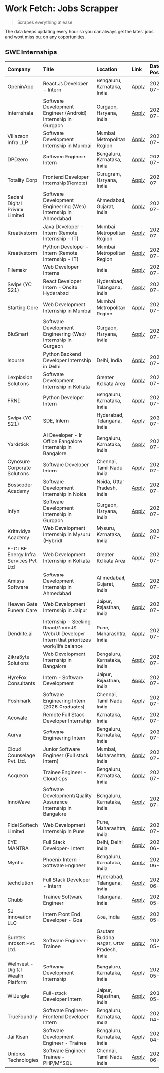 # Work Fetch: Jobs Scrapper
> Scrapes everything at ease

The data keeps updating every hour so you can always get the latest jobs and wont miss out on any opportunities.

## SWE Internships
<!--START_SECTION:workfetch-->
| Company                              | Title                                                                                        | Location                                  | Link                                                                                                                                                                                                                                                                                                          | Date Posted   |
|:-------------------------------------|:---------------------------------------------------------------------------------------------|:------------------------------------------|:--------------------------------------------------------------------------------------------------------------------------------------------------------------------------------------------------------------------------------------------------------------------------------------------------------------|:--------------|
| OpeninApp                            | React.Js Developer - Intern                                                                  | Bengaluru, Karnataka, India               | [Apply](https://in.linkedin.com/jobs/view/react-js-developer-intern-at-openinapp-3987659391?position=45&pageNum=0&refId=4OA%2FRN1eQeUzPKdr6ld3yw%3D%3D&trackingId=dPXdA0UKGrGhhQrk6YbMJA%3D%3D&trk=public_jobs_jserp-result_search-card)                                                                      | 2024-07-31    |
| Internshala                          | Software Development Engineer (Android) Internship in Gurgaon                                | Gurgaon, Haryana, India                   | [Apply](https://in.linkedin.com/jobs/view/software-development-engineer-android-internship-in-gurgaon-at-internshala-3987153031?position=42&pageNum=0&refId=4OA%2FRN1eQeUzPKdr6ld3yw%3D%3D&trackingId=1jds2aFq9jSxG%2FEUUsPeeQ%3D%3D&trk=public_jobs_jserp-result_search-card)                                | 2024-07-29    |
| Villazeon Infra LLP                  | Software Development Internship in Mumbai                                                    | Mumbai Metropolitan Region                | [Apply](https://in.linkedin.com/jobs/view/software-development-internship-in-mumbai-at-villazeon-infra-llp-3985431977?position=47&pageNum=0&refId=4OA%2FRN1eQeUzPKdr6ld3yw%3D%3D&trackingId=qas1aAxY9QGBmHxlWHts9g%3D%3D&trk=public_jobs_jserp-result_search-card)                                            | 2024-07-27    |
| DPDzero                              | Software Engineer Intern                                                                     | Bengaluru, Karnataka, India               | [Apply](https://in.linkedin.com/jobs/view/software-engineer-intern-at-dpdzero-3984918371?position=32&pageNum=0&refId=4OA%2FRN1eQeUzPKdr6ld3yw%3D%3D&trackingId=VwBpWloSJ2Q1j0F0ut06Bw%3D%3D&trk=public_jobs_jserp-result_search-card)                                                                         | 2024-07-26    |
| Totality Corp                        | Frontend Developer Internship(Remote)                                                        | Gurugram, Haryana, India                  | [Apply](https://in.linkedin.com/jobs/view/frontend-developer-internship-remote-at-totality-corp-3982253688?position=4&pageNum=0&refId=4OA%2FRN1eQeUzPKdr6ld3yw%3D%3D&trackingId=RywN6quvBX97SBjbtL9Akg%3D%3D&trk=public_jobs_jserp-result_search-card)                                                        | 2024-07-25    |
| Sedani Digital Private Limited       | Software Development Engineering (Web) Internship in Ahmedabad                               | Ahmedabad, Gujarat, India                 | [Apply](https://in.linkedin.com/jobs/view/software-development-engineering-web-internship-in-ahmedabad-at-sedani-digital-private-limited-3985017980?position=10&pageNum=0&refId=4OA%2FRN1eQeUzPKdr6ld3yw%3D%3D&trackingId=huon72rUDzn6CWdB8EQa3A%3D%3D&trk=public_jobs_jserp-result_search-card)              | 2024-07-25    |
| Kreativstorm                         | Java Developer - Intern (Remote Internship - IT)                                             | Mumbai Metropolitan Region                | [Apply](https://in.linkedin.com/jobs/view/java-developer-intern-remote-internship-it-at-kreativstorm-3984337445?position=20&pageNum=0&refId=4OA%2FRN1eQeUzPKdr6ld3yw%3D%3D&trackingId=nNSbYqwoLnHS73K4UeBK8A%3D%3D&trk=public_jobs_jserp-result_search-card)                                                  | 2024-07-25    |
| Kreativstorm                         | Python Developer - Intern (Remote Internship - IT)                                           | Mumbai Metropolitan Region                | [Apply](https://in.linkedin.com/jobs/view/python-developer-intern-remote-internship-it-at-kreativstorm-3985007700?position=36&pageNum=0&refId=4OA%2FRN1eQeUzPKdr6ld3yw%3D%3D&trackingId=kEaYnyjUjYg3ExIZBYKuhA%3D%3D&trk=public_jobs_jserp-result_search-card)                                                | 2024-07-25    |
| Filemakr                             | Web Developer Interns                                                                        | India                                     | [Apply](https://in.linkedin.com/jobs/view/web-developer-interns-at-filemakr-3981227003?position=59&pageNum=0&refId=4OA%2FRN1eQeUzPKdr6ld3yw%3D%3D&trackingId=bdtK26w93PkgsY%2FOsTzXnw%3D%3D&trk=public_jobs_jserp-result_search-card)                                                                         | 2024-07-24    |
| Swipe (YC S21)                       | React Developer Intern - Onsite Hyderabad                                                    | Hyderabad, Telangana, India               | [Apply](https://in.linkedin.com/jobs/view/react-developer-intern-onsite-hyderabad-at-swipe-yc-s21-3981326010?position=9&pageNum=0&refId=4OA%2FRN1eQeUzPKdr6ld3yw%3D%3D&trackingId=13uYA7rA1Wc3YVNKxuV34w%3D%3D&trk=public_jobs_jserp-result_search-card)                                                      | 2024-07-23    |
| Starting Core                        | Web Development Internship in Mumbai                                                         | Mumbai Metropolitan Region                | [Apply](https://in.linkedin.com/jobs/view/web-development-internship-in-mumbai-at-starting-core-3981367557?position=15&pageNum=0&refId=4OA%2FRN1eQeUzPKdr6ld3yw%3D%3D&trackingId=KCAi0OxJpCjrxClPZbP5EA%3D%3D&trk=public_jobs_jserp-result_search-card)                                                       | 2024-07-23    |
| BluSmart                             | Software Development Engineering (Web) Internship in Gurgaon                                 | Gurgaon, Haryana, India                   | [Apply](https://in.linkedin.com/jobs/view/software-development-engineering-web-internship-in-gurgaon-at-blusmart-3981371374?position=23&pageNum=0&refId=4OA%2FRN1eQeUzPKdr6ld3yw%3D%3D&trackingId=FkH9Nrtq4GdzEFnVgGy4Jw%3D%3D&trk=public_jobs_jserp-result_search-card)                                      | 2024-07-23    |
| Isourse                              | Python Backend Developer Internship in Delhi                                                 | Delhi, India                              | [Apply](https://in.linkedin.com/jobs/view/python-backend-developer-internship-in-delhi-at-isourse-3981371334?position=24&pageNum=0&refId=4OA%2FRN1eQeUzPKdr6ld3yw%3D%3D&trackingId=SSnNkHiYBi72cuz7sCX3%2Bg%3D%3D&trk=public_jobs_jserp-result_search-card)                                                   | 2024-07-23    |
| Lexplosion Solutions                 | Software Development Internship in Kolkata                                                   | Greater Kolkata Area                      | [Apply](https://in.linkedin.com/jobs/view/software-development-internship-in-kolkata-at-lexplosion-solutions-3981366528?position=29&pageNum=0&refId=4OA%2FRN1eQeUzPKdr6ld3yw%3D%3D&trackingId=wdh4pxzgThVNKTJ91TpKMw%3D%3D&trk=public_jobs_jserp-result_search-card)                                          | 2024-07-23    |
| FRND                                 | Python Developer Intern                                                                      | Bengaluru, Karnataka, India               | [Apply](https://in.linkedin.com/jobs/view/python-developer-intern-at-frnd-3982901541?position=60&pageNum=0&refId=4OA%2FRN1eQeUzPKdr6ld3yw%3D%3D&trackingId=vOyscwEpecDuTqnOArFX2A%3D%3D&trk=public_jobs_jserp-result_search-card)                                                                             | 2024-07-23    |
| Swipe (YC S21)                       | SDE, Intern                                                                                  | Hyderabad, Telangana, India               | [Apply](https://in.linkedin.com/jobs/view/sde-intern-at-swipe-yc-s21-3980368092?position=41&pageNum=0&refId=4OA%2FRN1eQeUzPKdr6ld3yw%3D%3D&trackingId=kIRyrWCdlKkK7psjDoKgAg%3D%3D&trk=public_jobs_jserp-result_search-card)                                                                                  | 2024-07-22    |
| Yardstick                            | AI Developer - In Office Bangalore Internship in Bangalore                                   | Bengaluru, Karnataka, India               | [Apply](https://in.linkedin.com/jobs/view/ai-developer-in-office-bangalore-internship-in-bangalore-at-yardstick-3981740317?position=43&pageNum=0&refId=4OA%2FRN1eQeUzPKdr6ld3yw%3D%3D&trackingId=gtr1acT%2BFrsyvETBHLzZOA%3D%3D&trk=public_jobs_jserp-result_search-card)                                     | 2024-07-21    |
| Cynosure Corporate Solutions         | Software Developer Intern                                                                    | Chennai, Tamil Nadu, India                | [Apply](https://in.linkedin.com/jobs/view/software-developer-intern-at-cynosure-corporate-solutions-3979445794?position=26&pageNum=0&refId=4OA%2FRN1eQeUzPKdr6ld3yw%3D%3D&trackingId=OrPuxxUmfeINNt30T8RePQ%3D%3D&trk=public_jobs_jserp-result_search-card)                                                   | 2024-07-20    |
| Bosscoder Academy                    | Software Development Internship in Noida                                                     | Noida, Uttar Pradesh, India               | [Apply](https://in.linkedin.com/jobs/view/software-development-internship-in-noida-at-bosscoder-academy-3979668791?position=6&pageNum=0&refId=4OA%2FRN1eQeUzPKdr6ld3yw%3D%3D&trackingId=Q8fk%2BpG6ab6BAtP5AP5h2g%3D%3D&trk=public_jobs_jserp-result_search-card)                                              | 2024-07-18    |
| Infyni                               | Software Development Internship in Gurgaon                                                   | Gurgaon, Haryana, India                   | [Apply](https://in.linkedin.com/jobs/view/software-development-internship-in-gurgaon-at-infyni-3979668846?position=8&pageNum=0&refId=4OA%2FRN1eQeUzPKdr6ld3yw%3D%3D&trackingId=Br6AgXgeVyi2Qil71THN1g%3D%3D&trk=public_jobs_jserp-result_search-card)                                                         | 2024-07-18    |
| Kritavidya Academy                   | Web Development Internship in Mysuru (Hybrid)                                                | Mysuru, Karnataka, India                  | [Apply](https://in.linkedin.com/jobs/view/web-development-internship-in-mysuru-hybrid-at-kritavidya-academy-3979668878?position=12&pageNum=0&refId=4OA%2FRN1eQeUzPKdr6ld3yw%3D%3D&trackingId=KiwyhYoQ8fWe32JSk0Dbxw%3D%3D&trk=public_jobs_jserp-result_search-card)                                           | 2024-07-18    |
| E-CUBE Energy Infra Services Pvt Ltd | Web Development Internship in Kolkata                                                        | Greater Kolkata Area                      | [Apply](https://in.linkedin.com/jobs/view/web-development-internship-in-kolkata-at-e-cube-energy-infra-services-pvt-ltd-3979668815?position=14&pageNum=0&refId=4OA%2FRN1eQeUzPKdr6ld3yw%3D%3D&trackingId=Sy9Bt0ToKQSH8bEOKcS90g%3D%3D&trk=public_jobs_jserp-result_search-card)                               | 2024-07-18    |
| Amisys Software                      | Software Development Internship in Ahmedabad                                                 | Ahmedabad, Gujarat, India                 | [Apply](https://in.linkedin.com/jobs/view/software-development-internship-in-ahmedabad-at-amisys-software-3979670728?position=21&pageNum=0&refId=4OA%2FRN1eQeUzPKdr6ld3yw%3D%3D&trackingId=Cjcguj1AWz6DgQkK5H7UqQ%3D%3D&trk=public_jobs_jserp-result_search-card)                                             | 2024-07-18    |
| Heaven Gate Funeral Care             | Web Development Internship in Jaipur                                                         | Jaipur, Rajasthan, India                  | [Apply](https://in.linkedin.com/jobs/view/web-development-internship-in-jaipur-at-heaven-gate-funeral-care-3979674387?position=38&pageNum=0&refId=4OA%2FRN1eQeUzPKdr6ld3yw%3D%3D&trackingId=W96ZaHWRSrSHD2eSWxZDrQ%3D%3D&trk=public_jobs_jserp-result_search-card)                                            | 2024-07-18    |
| Dendrite.ai                          | Internship - Seeking React/NodeJS Web/UI Developer Intern that prioritizes work/life balance | Pune, Maharashtra, India                  | [Apply](https://in.linkedin.com/jobs/view/internship-seeking-react-nodejs-web-ui-developer-intern-that-prioritizes-work-life-balance-at-dendrite-ai-3979104292?position=50&pageNum=0&refId=4OA%2FRN1eQeUzPKdr6ld3yw%3D%3D&trackingId=Gc%2FlpIe01q50aIjmPVlcYw%3D%3D&trk=public_jobs_jserp-result_search-card) | 2024-07-18    |
| ZikraByte Solutions                  | Web Development Internship in Bangalore                                                      | Bengaluru, Karnataka, India               | [Apply](https://in.linkedin.com/jobs/view/web-development-internship-in-bangalore-at-zikrabyte-solutions-3978596765?position=39&pageNum=0&refId=4OA%2FRN1eQeUzPKdr6ld3yw%3D%3D&trackingId=pMFtfvpAnmGbFd3DoyATmQ%3D%3D&trk=public_jobs_jserp-result_search-card)                                              | 2024-07-17    |
| HyreFox Consultants                  | Intern - Software Development                                                                | Jaipur, Rajasthan, India                  | [Apply](https://in.linkedin.com/jobs/view/intern-software-development-at-hyrefox-consultants-3975991352?position=22&pageNum=0&refId=4OA%2FRN1eQeUzPKdr6ld3yw%3D%3D&trackingId=0JLkx%2FP00vNMVP5n2YLXAQ%3D%3D&trk=public_jobs_jserp-result_search-card)                                                        | 2024-07-14    |
| Poshmark                             | Software Engineering Intern (2025 Graduates)                                                 | Chennai, Tamil Nadu, India                | [Apply](https://in.linkedin.com/jobs/view/software-engineering-intern-2025-graduates-at-poshmark-3973115109?position=25&pageNum=0&refId=4OA%2FRN1eQeUzPKdr6ld3yw%3D%3D&trackingId=f9ESlQ1EQqxz0ozUg2NTqA%3D%3D&trk=public_jobs_jserp-result_search-card)                                                      | 2024-07-11    |
| Acowale                              | Remote Full Stack Developer Internship                                                       | Karnataka, India                          | [Apply](https://in.linkedin.com/jobs/view/remote-full-stack-developer-internship-at-acowale-3971889398?position=3&pageNum=0&refId=4OA%2FRN1eQeUzPKdr6ld3yw%3D%3D&trackingId=fh%2BA4C3T9i8NI%2Fz8COcCzQ%3D%3D&trk=public_jobs_jserp-result_search-card)                                                        | 2024-07-10    |
| Aurva                                | Software Engineering Intern                                                                  | Bengaluru, Karnataka, India               | [Apply](https://in.linkedin.com/jobs/view/software-engineering-intern-at-aurva-3972234446?position=51&pageNum=0&refId=4OA%2FRN1eQeUzPKdr6ld3yw%3D%3D&trackingId=Kw6Hv24CPK6ZX9hjxrg5LQ%3D%3D&trk=public_jobs_jserp-result_search-card)                                                                        | 2024-07-10    |
| Cloud Counselage Pvt. Ltd.           | Junior Software Engineer (Full stack Intern)                                                 | Mumbai, Maharashtra, India                | [Apply](https://in.linkedin.com/jobs/view/junior-software-engineer-full-stack-intern-at-cloud-counselage-pvt-ltd-3967725851?position=18&pageNum=0&refId=4OA%2FRN1eQeUzPKdr6ld3yw%3D%3D&trackingId=4j3tilfNkfR1%2BL3PGuzfnA%3D%3D&trk=public_jobs_jserp-result_search-card)                                    | 2024-07-09    |
| Acqueon                              | Trainee Engineer - Cloud Ops                                                                 | Bengaluru, Karnataka, India               | [Apply](https://in.linkedin.com/jobs/view/trainee-engineer-cloud-ops-at-acqueon-3971538216?position=55&pageNum=0&refId=4OA%2FRN1eQeUzPKdr6ld3yw%3D%3D&trackingId=CdyHGJ%2BlwerE0aNTTdoSNA%3D%3D&trk=public_jobs_jserp-result_search-card)                                                                     | 2024-07-09    |
| InnoWave                             | Software Development/Quality Assurance Internship in Bangalore                               | Bengaluru, Karnataka, India               | [Apply](https://in.linkedin.com/jobs/view/software-development-quality-assurance-internship-in-bangalore-at-innowave-3970349934?position=16&pageNum=0&refId=4OA%2FRN1eQeUzPKdr6ld3yw%3D%3D&trackingId=rniRXk21jmoG2SElNqGHoA%3D%3D&trk=public_jobs_jserp-result_search-card)                                  | 2024-07-08    |
| Fidel Softech Limited                | Web Development Internship in Pune                                                           | Pune, Maharashtra, India                  | [Apply](https://in.linkedin.com/jobs/view/web-development-internship-in-pune-at-fidel-softech-limited-3965691167?position=28&pageNum=0&refId=4OA%2FRN1eQeUzPKdr6ld3yw%3D%3D&trackingId=Uz1xddNMxg2kpQpe4bRxzw%3D%3D&trk=public_jobs_jserp-result_search-card)                                                 | 2024-07-02    |
| EYE MANTRA                           | Full Stack Developer- Intern                                                                 | Delhi, Delhi, India                       | [Apply](https://in.linkedin.com/jobs/view/full-stack-developer-intern-at-eye-mantra-3960988037?position=13&pageNum=0&refId=4OA%2FRN1eQeUzPKdr6ld3yw%3D%3D&trackingId=tu4kTYK%2BfUTLth%2BGZx2SnA%3D%3D&trk=public_jobs_jserp-result_search-card)                                                               | 2024-06-28    |
| Myntra                               | Phoenix Intern - Software Engineer                                                           | Bengaluru, Karnataka, India               | [Apply](https://in.linkedin.com/jobs/view/phoenix-intern-software-engineer-at-myntra-3947244832?position=35&pageNum=0&refId=4OA%2FRN1eQeUzPKdr6ld3yw%3D%3D&trackingId=Ic4bHJPukaFWWHHCj8dpvA%3D%3D&trk=public_jobs_jserp-result_search-card)                                                                  | 2024-06-12    |
| techolution                          | Full Stack Developer - Intern                                                                | Hyderabad, Telangana, India               | [Apply](https://in.linkedin.com/jobs/view/full-stack-developer-intern-at-techolution-3947911862?position=49&pageNum=0&refId=4OA%2FRN1eQeUzPKdr6ld3yw%3D%3D&trackingId=fLhrfarqpGLPsQIu0TQTMQ%3D%3D&trk=public_jobs_jserp-result_search-card)                                                                  | 2024-06-06    |
| Chubb                                | Trainee Software Engineer                                                                    | Telangana, India                          | [Apply](https://in.linkedin.com/jobs/view/trainee-software-engineer-at-chubb-3955950075?position=33&pageNum=0&refId=4OA%2FRN1eQeUzPKdr6ld3yw%3D%3D&trackingId=JJiV8%2FNjnkpTpy4NA1V02g%3D%3D&trk=public_jobs_jserp-result_search-card)                                                                        | 2024-05-27    |
| SJ Innovation LLC                    | Intern Front End Developer - Goa                                                             | Goa, India                                | [Apply](https://in.linkedin.com/jobs/view/intern-front-end-developer-goa-at-sj-innovation-llc-3931678611?position=19&pageNum=0&refId=4OA%2FRN1eQeUzPKdr6ld3yw%3D%3D&trackingId=3Etsetq3Ewxhh%2Bx%2FBXtiyA%3D%3D&trk=public_jobs_jserp-result_search-card)                                                     | 2024-05-24    |
| Suretek Infosoft Pvt. Ltd.           | Software Engineer-Trainee                                                                    | Gautam Buddha Nagar, Uttar Pradesh, India | [Apply](https://in.linkedin.com/jobs/view/software-engineer-trainee-at-suretek-infosoft-pvt-ltd-3916999948?position=31&pageNum=0&refId=4OA%2FRN1eQeUzPKdr6ld3yw%3D%3D&trackingId=80XtX886d4yxcYzXfz45%2BQ%3D%3D&trk=public_jobs_jserp-result_search-card)                                                     | 2024-05-04    |
| WeInvest - Digital Wealth Platform   | Software Development Internship                                                              | Bengaluru, Karnataka, India               | [Apply](https://in.linkedin.com/jobs/view/software-development-internship-at-weinvest-digital-wealth-platform-3912867225?position=2&pageNum=0&refId=4OA%2FRN1eQeUzPKdr6ld3yw%3D%3D&trackingId=nBKJY6lE9oPPHaxDobkdDg%3D%3D&trk=public_jobs_jserp-result_search-card)                                          | 2024-05-01    |
| WiJungle                             | Full-stack Developer Intern                                                                  | Jaipur, Rajasthan, India                  | [Apply](https://in.linkedin.com/jobs/view/full-stack-developer-intern-at-wijungle-3912864543?position=17&pageNum=0&refId=4OA%2FRN1eQeUzPKdr6ld3yw%3D%3D&trackingId=NcUKLA8GmdQxBDRbXw6gIg%3D%3D&trk=public_jobs_jserp-result_search-card)                                                                     | 2024-05-01    |
| TrueFoundry                          | Software Engineer- Frontend Developer Intern                                                 | Bengaluru, Karnataka, India               | [Apply](https://in.linkedin.com/jobs/view/software-engineer-frontend-developer-intern-at-truefoundry-3887320206?position=27&pageNum=0&refId=4OA%2FRN1eQeUzPKdr6ld3yw%3D%3D&trackingId=VvZ%2FqaUPnsMFtOP%2FhJWSQg%3D%3D&trk=public_jobs_jserp-result_search-card)                                              | 2024-04-05    |
| Jai Kisan                            | Software Development Engineer - Trainee                                                      | Bengaluru, Karnataka, India               | [Apply](https://in.linkedin.com/jobs/view/software-development-engineer-trainee-at-jai-kisan-3913911193?position=30&pageNum=0&refId=4OA%2FRN1eQeUzPKdr6ld3yw%3D%3D&trackingId=LmkdxCrakOdQcAhY7dJNLQ%3D%3D&trk=public_jobs_jserp-result_search-card)                                                          | 2024-04-04    |
| Unibros Technologies                 | Software Engineer Trainee - PHP/MYSQL                                                        | Chennai, Tamil Nadu, India                | [Apply](https://in.linkedin.com/jobs/view/software-engineer-trainee-php-mysql-at-unibros-technologies-3656599241?position=52&pageNum=0&refId=4OA%2FRN1eQeUzPKdr6ld3yw%3D%3D&trackingId=tstNKkDVOXv9DFCnv72n0w%3D%3D&trk=public_jobs_jserp-result_search-card)                                                 | 2023-06-12    |
<!--END_SECTION:workfetch-->
